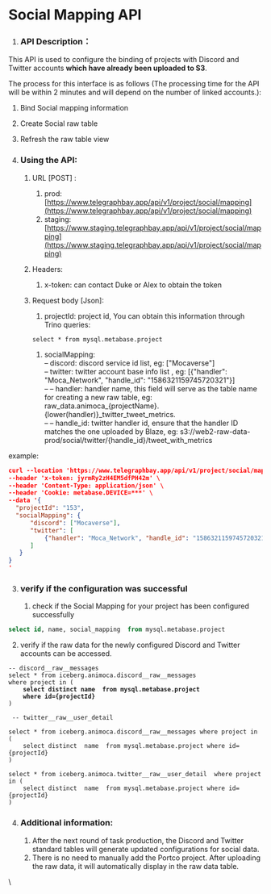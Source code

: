 # Social Mapping API

1. ### API Description：

This API is used to configure the binding of projects with Discord and Twitter accounts **which have already been uploaded to S3**.

&#x20;The process for this interface is as follows (The processing time for the API will be within 2 minutes and will depend on the number of linked accounts.):

1. Bind Social mapping information
2. Create Social raw table
3. Refresh the raw table view



1. ### Using the API:
   1. URL \[POST] :&#x20;
      1. prod:[https://www.telegraphbay.app/api/v1/project/social/mapping](https://www.telegraphbay.app/api/v1/project/social/mapping)
      2. staging: [https://www.staging.telegraphbay.app/api/v1/project/social/mapping](https://www.staging.telegraphbay.app/api/v1/project/social/mapping)
   2. Headers:
      1. x-token: can contact Duke or Alex to obtain the token&#x20;
   3.  Request body \[Json]:

       1. projectId: project id, You can obtain this information through Trino queries:

       `select * from mysql.metabase.project`&#x20;

       1. socialMapping:\
          – discord: discord service id list, eg: \["Mocaverse"]\
          – twitter: twitter account base info list , eg: \[{"handler": "Moca\_Network", "handle\_id": "1586321159745720321"}]\
          – – handler: handler name, this field will serve as the table name for creating a new raw table, eg: raw\_data.animoca\_{projectName}.{lower(handler)}\_twitter\_tweet\_metrics.\
          – – handle\_id: twitter handler id, ensure that the handler ID matches the one uploaded by Blaze, eg: s3://web2-raw-data-prod/social/twitter/{handle\_id}/tweet\_with\_metrics

example:

```json
curl --location 'https://www.telegraphbay.app/api/v1/project/social/mapping' \
--header 'x-token: jyrmRy2zH4EM5dfPH42m' \
--header 'Content-Type: application/json' \
--header 'Cookie: metabase.DEVICE=***' \
--data '{  
  "projectId": "153",
  "socialMapping": {
      "discord": ["Mocaverse"],
      "twitter": [
          {"handler": "Moca_Network", "handle_id": "1586321159745720321"}
      ]
   }
}
'

```



3. ### verify if the configuration was successful
   1. check if the Social Mapping for your project has been configured successfully

```sql
select id, name, social_mapping  from mysql.metabase.project
```

2. verify if the raw data for the newly configured Discord and Twitter accounts can be accessed.

<pre class="language-sql"><code class="lang-sql">-- discord__raw__messages
select * from iceberg.animoca.discord__raw__messages 
where project in (
<strong>    select distinct name  from mysql.metabase.project 
</strong><strong>    where id={projectId}
</strong>)

 -- twitter__raw__user_detail
 
select * from iceberg.animoca.discord__raw__messages where project in (
    select distinct  name  from mysql.metabase.project where id={projectId}
)

select * from iceberg.animoca.twitter__raw__user_detail  where project in (
    select distinct  name  from mysql.metabase.project where id={projectId}
)
</code></pre>

4. ### Additional information:
   1. After the next round of task production, the Discord and Twitter standard tables will generate updated configurations for social data.
   2. There is no need to manually add the Portco project. After uploading the raw data, it will automatically display in the raw data table.

\

